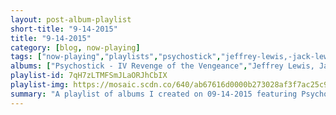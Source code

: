```yaml
---
layout: post-album-playlist
short-title: "9-14-2015"
title: "9-14-2015"
category: [blog, now-playing]
tags: ["now-playing","playlists","psychostick","jeffrey-lewis,-jack-lewis,-anders-griffen","various-artists","panda-bear","converge","beach-house","the-lighthouse-and-the-whaler","bob-dylan","loggins-&-messina","anthrax","foals","animal-collective","the-holloways","the-pigeon-detectives","the-dodos","various-artists","various-artists"]
albums: ["Psychostick - IV Revenge of the Vengeance","Jeffrey Lewis, Jack Lewis, Anders Griffen - It's the Ones Who've Cracked That the Light Shines Through","Various Artists - The Awakening","Panda Bear - Crosswords EP","Converge - Live at the BBC","Beach House - Depression Cherry","The Lighthouse And The Whaler - Mont Royal","Bob Dylan - Another Side Of Bob Dylan","Loggins & Messina - Sittin' In","Anthrax - State Of Euphoria","Foals - What Went Down","Animal Collective - Live at 9:30","The Holloways - No Smoke, No Mirrors","The Pigeon Detectives - Wait For Me","The Dodos - Visiter","Various Artists - 1.6 (feat. Joywave)","Various Artists - Nothing Was The Same (Deluxe)"]
playlist-id: 7qH7zLTMFSmJLaORJhCbIX
playlist-img: https://mosaic.scdn.co/640/ab67616d0000b273028af3f7ac25c99b844fb0afab67616d0000b2735e9c590ba459db87321bfdd5ab67616d0000b2738efd97fa8c93bccf7ff9aa1aab67616d0000b273a312e349f5323d698460a738
summary: "A playlist of albums I created on 09-14-2015 featuring Psychostick, Jeffrey Lewis, Jack Lewis, Anders Griffen, Various Artists, Panda Bear, Converge, Beach House, The Lighthouse And The Whaler, Bob Dylan, Loggins & Messina, Anthrax, Foals, Animal Collective, The Holloways, The Pigeon Detectives, The Dodos, Various Artists, and Various Artists"
---
```

